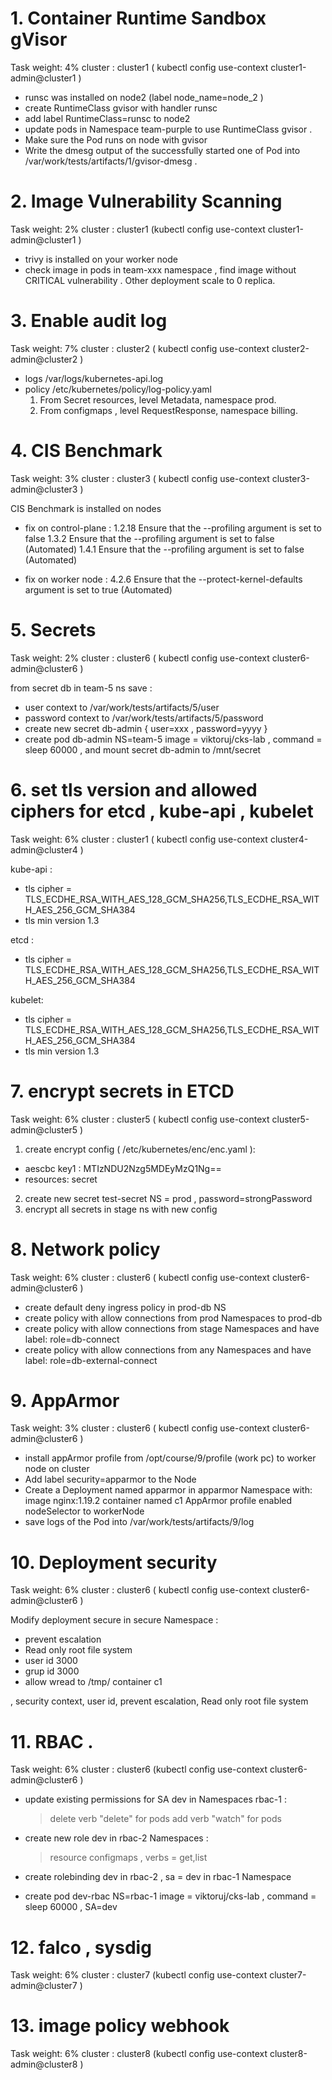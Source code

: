 # 1.  Container Runtime Sandbox gVisor
Task weight: 4%
cluster : cluster1 (  kubectl config use-context   cluster1-admin@cluster1   )

- runsc was  installed on node2 (label  node_name=node_2 )
- create RuntimeClass  gvisor with handler runsc
- add label RuntimeClass=runsc  to node2  
- update pods in Namespace team-purple to use  RuntimeClass  gvisor .
- Make sure the Pod runs on node with gvisor  
- Write the dmesg output of the successfully started one of Pod into /var/work/tests/artifacts/1/gvisor-dmesg .

# 2. Image Vulnerability Scanning
Task weight: 2%
cluster : cluster1 (kubectl config use-context   cluster1-admin@cluster1 )
- trivy is installed on your worker node
- check image in pods  in team-xxx namespace  , find image  without CRITICAL vulnerability . Other deployment scale to 0 replica.

# 3. Enable audit log 
Task weight: 7%
cluster : cluster2 (  kubectl config use-context   cluster2-admin@cluster2 )
- logs  /var/logs/kubernetes-api.log
- policy /etc/kubernetes/policy/log-policy.yaml
  1. From Secret resources, level Metadata, namespace prod.
  2. From configmaps ,  level RequestResponse, namespace billing.

# 4. CIS Benchmark
Task weight: 3%
cluster : cluster3 (  kubectl config use-context   cluster3-admin@cluster3  )

CIS Benchmark  is installed  on nodes

- fix on control-plane :
  1.2.18 Ensure that the --profiling argument is set to false
  1.3.2 Ensure that the --profiling argument is set to false (Automated)
  1.4.1 Ensure that the --profiling argument is set to false (Automated)

- fix on worker node :
  4.2.6 Ensure that the --protect-kernel-defaults argument is set to true (Automated)

# 5. Secrets
Task weight: 2%
cluster : cluster6 (   kubectl config use-context   cluster6-admin@cluster6 )

from secret db  in team-5 ns  save :
  - user  context to /var/work/tests/artifacts/5/user
  - password  context to /var/work/tests/artifacts/5/password
  - create new secret db-admin { user=xxx  , password=yyyy }
  - create pod  db-admin NS=team-5  image = viktoruj/cks-lab , command = sleep 60000 , and mount secret db-admin   to /mnt/secret

# 6. set tls version  and  allowed ciphers for etcd , kube-api  , kubelet   
Task weight: 6%
cluster : cluster1 (  kubectl config use-context    cluster4-admin@cluster4   )

  kube-api :
   - tls  cipher  =  TLS_ECDHE_RSA_WITH_AES_128_GCM_SHA256,TLS_ECDHE_RSA_WITH_AES_256_GCM_SHA384
   - tls min version 1.3 
 
  etcd :
   - tls  cipher  =  TLS_ECDHE_RSA_WITH_AES_128_GCM_SHA256,TLS_ECDHE_RSA_WITH_AES_256_GCM_SHA384

  kubelet:
   - tls  cipher  =  TLS_ECDHE_RSA_WITH_AES_128_GCM_SHA256,TLS_ECDHE_RSA_WITH_AES_256_GCM_SHA384
   - tls min version 1.3

# 7. encrypt  secrets in  ETCD
Task weight: 6%
cluster : cluster5 (   kubectl config use-context    cluster5-admin@cluster5    )

1. create  encrypt  config (   /etc/kubernetes/enc/enc.yaml   ): 
  
 - aescbc 
    key1  : MTIzNDU2Nzg5MDEyMzQ1Ng==
 - resources: secret 
 

2. create new secret test-secret NS = prod , password=strongPassword
3. encrypt  all secrets in stage  ns     with new config


# 8. Network policy
Task weight: 6%
cluster : cluster6 (   kubectl config use-context    cluster6-admin@cluster6   )
 - create default deny ingress policy in prod-db NS
 - create policy  with allow connections from prod Namespaces to  prod-db
 - create policy  with allow connections from stage Namespaces and have label: role=db-connect
 - create policy  with allow connections from any Namespaces and have label: role=db-external-connect

# 9. AppArmor
Task weight: 3%
cluster : cluster6 (   kubectl config use-context    cluster6-admin@cluster6   )
- install appArmor profile from /opt/course/9/profile (work pc)  to worker node on cluster
- Add label security=apparmor to the Node
- Create a Deployment named apparmor in  apparmor Namespace with:
    image nginx:1.19.2 
    container named c1
    AppArmor profile enabled
    nodeSelector to workerNode
-  save logs of the Pod into /var/work/tests/artifacts/9/log

# 10. Deployment  security
Task weight: 6%
cluster : cluster6 (   kubectl config use-context    cluster6-admin@cluster6   )

Modify deployment secure in secure Namespace  : 
 - prevent escalation
 - Read only root file system
 - user id   3000
 - grup id   3000
 - allow wread to /tmp/  container c1

, security context, user id, prevent escalation, Read only root file system

# 11. RBAC  . 
Task weight: 6%
cluster : cluster6 (kubectl config use-context    cluster6-admin@cluster6 )

- update existing permissions for SA dev in Namespaces  rbac-1 :
  > delete verb    "delete" for pods
  > add verb "watch"  for pods

- create new role  dev   in  rbac-2  Namespaces :
   > resource configmaps , verbs =  get,list
-  create rolebinding  dev in rbac-2   , sa = dev in rbac-1 Namespace

- create pod  dev-rbac  NS=rbac-1  image = viktoruj/cks-lab , command = sleep 60000 , SA=dev

# 12. falco , sysdig 
Task weight: 6%
cluster : cluster7 (kubectl config use-context    cluster7-admin@cluster7 )

# 13. image policy webhook
Task weight: 6%
cluster : cluster8 (kubectl config use-context    cluster8-admin@cluster8 )
